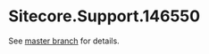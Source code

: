 # Sitecore.Support.146550

See [master branch](https://github.com/sitecoresupport/Sitecore.Support.146550) for details.